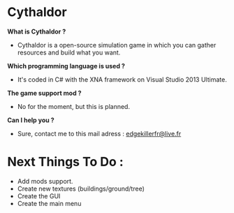 Cythaldor
=========

**What is Cythaldor ?**

- Cythaldor is a open-source simulation game in which you can gather resources and build what you want.

**Which programming language is used ?**

- It's coded in C# with the XNA framework on Visual Studio 2013 Ultimate.

**The game support mod ?**

- No for the moment, but this is planned.

**Can I help you ?**

- Sure, contact me to this mail adress : edgekillerfr@live.fr

Next Things To Do :
===================

- Add mods support.
- Create new textures (buildings/ground/tree)
- Create the GUI
- Create the main menu
